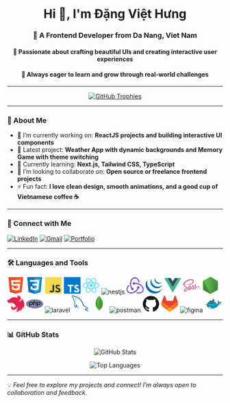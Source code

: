 <h1 align="center">Hi 👋, I'm Đặng Việt Hưng</h1>
<h3 align="center">🚀 A Frontend Developer from Da Nang, Viet Nam</h3>
<h4 align="center">🎯 Passionate about crafting beautiful UIs and creating interactive user experiences</h4>
<h4 align="center">🌱 Always eager to learn and grow through real-world challenges</h4>

---

<p align="center">
  <a href="https://github.com/hungdang48">
    <img src="https://github-profile-trophy.vercel.app/?username=hungdang48&theme=onedark&no-frame=true&margin-w=10" alt="GitHub Trophies" />
  </a>
</p>

---

### 💬 About Me

- 🌱 I’m currently working on: **ReactJS projects and building interactive UI components**
- 🔭 Latest project: **Weather App with dynamic backgrounds and Memory Game with theme switching**
- 🧠 Currently learning: **Next.js, Tailwind CSS, TypeScript**
- 👯 I’m looking to collaborate on: **Open source or freelance frontend projects**
- ⚡ Fun fact: **I love clean design, smooth animations, and a good cup of Vietnamese coffee ☕**

---

### 🤝 Connect with Me

<p align="left">
  <a href="https://www.linkedin.com/in/hung-dang48/" target="_blank"><img src="https://img.shields.io/badge/LinkedIn-blue?logo=linkedin&style=for-the-badge" alt="LinkedIn" /></a>
  <a href="mailto:hungdang.dev@gmail.com"><img src="https://img.shields.io/badge/Gmail-red?logo=gmail&style=for-the-badge" alt="Gmail" /></a>
  <a href="https://viet-hung-portfolio.vercel.app/" target="_blank"><img src="https://img.shields.io/badge/Portfolio-000?logo=githubpages&style=for-the-badge&logoColor=white" alt="Portfolio" /></a>
</p>

---

### 🛠️ Languages and Tools

<p align="left">
  <!-- Frontend -->
  <img src="https://raw.githubusercontent.com/devicons/devicon/master/icons/html5/html5-original.svg" alt="html5" width="40" height="40"/>
  <img src="https://raw.githubusercontent.com/devicons/devicon/master/icons/css3/css3-original.svg" alt="css3" width="40" height="40"/>
  <img src="https://raw.githubusercontent.com/devicons/devicon/master/icons/javascript/javascript-original.svg" alt="javascript" width="40" height="40"/>
  <img src="https://raw.githubusercontent.com/devicons/devicon/master/icons/typescript/typescript-original.svg" alt="typescript" width="40" height="40"/>
  <img src="https://raw.githubusercontent.com/devicons/devicon/master/icons/react/react-original.svg" alt="react" width="40" height="40"/>
 <img src="https://static-00.iconduck.com/assets.00/nestjs-icon-2048x2040-3rrvcej8.png" alt="nestjs" width="40" height="40"/>
  <img src="https://raw.githubusercontent.com/devicons/devicon/master/icons/redux/redux-original.svg" alt="redux" width="40" height="40"/>
  <img src="https://raw.githubusercontent.com/devicons/devicon/master/icons/jquery/jquery-original.svg" alt="jquery" width="40" height="40"/>
  <img src="https://raw.githubusercontent.com/devicons/devicon/master/icons/vuejs/vuejs-original.svg" alt="vuejs" width="40" height="40"/>
  <img src="https://raw.githubusercontent.com/devicons/devicon/master/icons/sass/sass-original.svg" alt="sass" width="40" height="40"/>

  <!-- Backend -->
  <img src="https://raw.githubusercontent.com/devicons/devicon/master/icons/nodejs/nodejs-original.svg" alt="nodejs" width="40" height="40"/>
  <img src="https://raw.githubusercontent.com/devicons/devicon/master/icons/nestjs/nestjs-plain.svg" alt="nestjs" width="40" height="40"/>
  <img src="https://raw.githubusercontent.com/devicons/devicon/master/icons/php/php-original.svg" alt="php" width="40" height="40"/>
  <img src="https://cdn.worldvectorlogo.com/logos/laravel-2.svg" alt="laravel" width="40" height="40"/>

  <!-- Database -->
  <img src="https://raw.githubusercontent.com/devicons/devicon/master/icons/mysql/mysql-original.svg" alt="mysql" width="40" height="40"/>
  <img src="https://raw.githubusercontent.com/devicons/devicon/master/icons/mongodb/mongodb-original.svg" alt="mongodb" width="40" height="40"/>

  <!-- Tools -->
  <img src="https://www.vectorlogo.zone/logos/getpostman/getpostman-icon.svg" alt="postman" width="40" height="40"/>
  <img src="https://raw.githubusercontent.com/devicons/devicon/master/icons/github/github-original.svg" alt="github" width="40" height="40"/>
  <img src="https://raw.githubusercontent.com/devicons/devicon/master/icons/gitlab/gitlab-original.svg" alt="gitlab" width="40" height="40"/>
  <img src="https://www.vectorlogo.zone/logos/figma/figma-icon.svg" alt="figma" width="40" height="40"/>
  <img src="https://raw.githubusercontent.com/devicons/devicon/master/icons/docker/docker-original.svg" alt="docker" width="40" height="40"/>
</p>


---

### 📊 GitHub Stats

<p align="center">
  <img src="https://github-readme-stats.vercel.app/api?username=hungdang48&show_icons=true&theme=tokyonight" alt="GitHub Stats" />
</p>

<p align="center">
  <img src="https://github-readme-stats.vercel.app/api/top-langs/?username=hungdang48&layout=compact&theme=tokyonight" alt="Top Languages" />
</p>

---

💡 *Feel free to explore my projects and connect! I’m always open to collaboration and feedback.*
